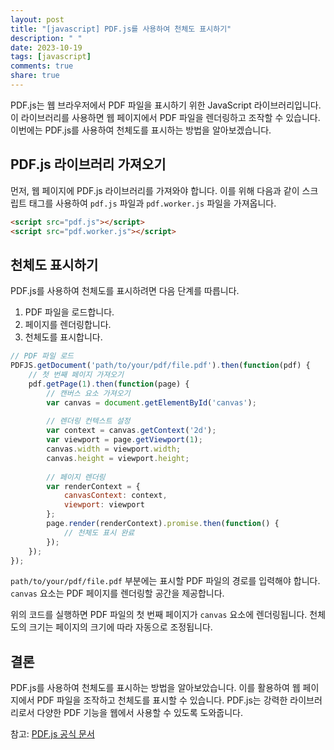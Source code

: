 ```yaml
---
layout: post
title: "[javascript] PDF.js를 사용하여 천체도 표시하기"
description: " "
date: 2023-10-19
tags: [javascript]
comments: true
share: true
---
```


PDF.js는 웹 브라우저에서 PDF 파일을 표시하기 위한 JavaScript 라이브러리입니다. 이 라이브러리를 사용하면 웹 페이지에서 PDF 파일을 렌더링하고 조작할 수 있습니다. 이번에는 PDF.js를 사용하여 천체도를 표시하는 방법을 알아보겠습니다.

## PDF.js 라이브러리 가져오기

먼저, 웹 페이지에 PDF.js 라이브러리를 가져와야 합니다. 이를 위해 다음과 같이 스크립트 태그를 사용하여 `pdf.js` 파일과 `pdf.worker.js` 파일을 가져옵니다.

```html
<script src="pdf.js"></script>
<script src="pdf.worker.js"></script>
```

## 천체도 표시하기

PDF.js를 사용하여 천체도를 표시하려면 다음 단계를 따릅니다.

1. PDF 파일을 로드합니다.
2. 페이지를 렌더링합니다.
3. 천체도를 표시합니다.

```javascript
// PDF 파일 로드
PDFJS.getDocument('path/to/your/pdf/file.pdf').then(function(pdf) {
    // 첫 번째 페이지 가져오기
    pdf.getPage(1).then(function(page) {
        // 캔버스 요소 가져오기
        var canvas = document.getElementById('canvas');
        
        // 렌더링 컨텍스트 설정
        var context = canvas.getContext('2d');
        var viewport = page.getViewport(1);
        canvas.width = viewport.width;
        canvas.height = viewport.height;
        
        // 페이지 렌더링
        var renderContext = {
            canvasContext: context,
            viewport: viewport
        };
        page.render(renderContext).promise.then(function() {
            // 천체도 표시 완료
        });
    });
});
```

`path/to/your/pdf/file.pdf` 부분에는 표시할 PDF 파일의 경로를 입력해야 합니다. `canvas` 요소는 PDF 페이지를 렌더링할 공간을 제공합니다.

위의 코드를 실행하면 PDF 파일의 첫 번째 페이지가 `canvas` 요소에 렌더링됩니다. 천체도의 크기는 페이지의 크기에 따라 자동으로 조정됩니다.

## 결론

PDF.js를 사용하여 천체도를 표시하는 방법을 알아보았습니다. 이를 활용하여 웹 페이지에서 PDF 파일을 조작하고 천체도를 표시할 수 있습니다. PDF.js는 강력한 라이브러리로서 다양한 PDF 기능을 웹에서 사용할 수 있도록 도와줍니다.

참고: [PDF.js 공식 문서](https://mozilla.github.io/pdf.js/)